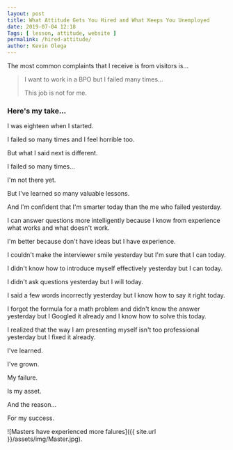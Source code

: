 ```yaml
--- 
layout: post 
title: What Attitude Gets You Hired and What Keeps You Unemployed
date: 2019-07-04 12:18
Tags: [ lesson, attitude, website ]
permalink: /hired-attitude/ 
author: Kevin Olega 
--- 
```

The most common complaints that I receive is from visitors is...

> I want to work in a BPO but  I failed many times...
>
> This job is not for me.

### Here's my take...

I was eighteen when I started.

I failed so many times and I feel horrible too.

But what I said next is different.

I failed so many times...

I'm not there yet.

But I've learned so many valuable lessons.

And I'm confident that I'm smarter today than the me who failed yesterday.

I can answer questions more intelligently because I know from experience what works and what doesn't work.

I'm better because don't have ideas but I have experience.

I couldn't make the interviewer smile yesterday but I'm sure that I can today.

I didn't know how to introduce myself effectively yesterday but I can today.

I didn't ask questions yesterday but I will today.

I said a few words incorrectly yesterday but I know how to say it right today.

I forgot the formula for a math problem and didn't know the answer yesterday but I Googled it already and I know how to solve this today.

I realized that the way I am presenting myself isn't too professional yesterday but I fixed it already.

I've learned.

I've grown.

My failure.

Is my asset.

And the reason...

For my success.

![Masters have experienced more falures]({{ site.url }}/assets/img/Master.jpg).